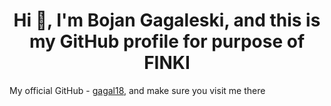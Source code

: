 
<h1 align="center">Hi 👋, I'm Bojan Gagaleski, and this is my GitHub profile for purpose of FINKI</h1>


My official GitHub - [gagal18](https://github.com/gagal18), and make sure you visit me there



